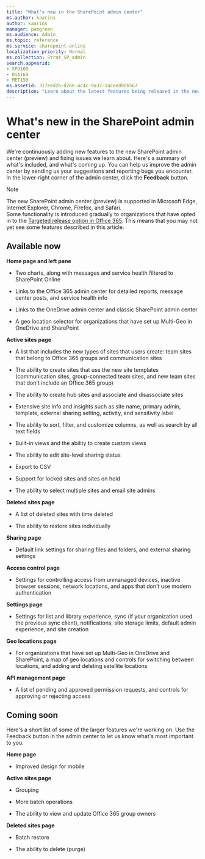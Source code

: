 ```yaml
---
title: "What's new in the SharePoint admin center"
ms.author: kaarins
author: kaarins
manager: pamgreen
ms.audience: Admin
ms.topic: reference
ms.service: sharepoint-online
localization_priority: Normal
ms.collection: Strat_SP_admin
search.appverid:
- SPO160
- BSA160
- MET150
ms.assetid: 317eed2b-d266-4c4c-9a37-1aceed9db567
description: "Learn about the latest features being released in the new SharePoint admin center."
---
```


# What's new in the SharePoint admin center

We're continuously adding new features to the new SharePoint admin center (preview) and fixing issues we learn about. Here's a summary of what's included, and what's coming up. You can help us improve the admin center by sending us your suggestions and reporting bugs you encounter. In the lower-right corner of the admin center, click the **Feedback** button. 
  
> [!NOTE]
> The new SharePoint admin center (preview) is supported in Microsoft Edge, Internet Explorer, Chrome, Firefox, and Safari. <br>Some functionality is introduced gradually to organizations that have opted in to the [Targeted release option in Office 365](https://support.office.com/article/3b3adfa4-1777-4ff0-b606-fb8732101f47). This means that you may not yet see some features described in this article. 
  
## Available now

 **Home page and left pane**
  
- Two charts, along with messages and service health filtered to SharePoint Online
    
- Links to the Office 365 admin center for detailed reports, message center posts, and service health info
    
- Links to the OneDrive admin center and classic SharePoint admin center
    
- A geo location selector for organizations that have set up Multi-Geo in OneDrive and SharePoint
    
 **Active sites page**
  
- A list that includes the new types of sites that users create: team sites that belong to Office 365 groups and communication sites
    
- The ability to create sites that use the new site templates (communication sites, group-connected team sites, and new team sites that don't include an Office 365 group)

- The ability to create hub sites and associate and disassociate sites
    
- Extensive site info and insights such as site name, primary admin, template, external sharing setting, activity, and sensitivity label
    
- The ability to sort, filter, and customize columns, as well as search by all text fields
    
- Built-in views and the ability to create custom views
    
- The ability to edit site-level sharing status 
    
- Export to CSV
    
- Support for locked sites and sites on hold
    
- The ability to select multiple sites and email site admins
    
 **Deleted sites page**
  
- A list of deleted sites with time deleted
    
- The ability to restore sites individually

**Sharing page**

- Default link settings for sharing files and folders, and external sharing settings

**Access control page**

- Settings for controlling access from unmanaged devices, inactive browser sessions, network locations, and apps that don't use modern authentication
    
 **Settings page**
  
- Settings for list and library experience, sync (if your organization used the previous sync client), notifications, site storage limits, default admin experience, and site creation

**Geo locations page**

- For organizations that have set up Multi-Geo in OneDrive and SharePoint, a map of geo locations and controls for switching between locations, and adding and deleting satellite locations 

**API management page**

- A list of pending and approved permission requests, and controls for approving or rejecting access
    
## Coming soon

Here's a short list of some of the larger features we're working on. Use the Feedback button in the admin center to let us know what's most important to you.
  
 **Home page**
  
- Improved design for mobile
    
 **Active sites page**
  
- Grouping
    
- More batch operations
    
- The ability to view and update Office 365 group owners
    
 **Deleted sites page**
  
- Batch restore
    
- The ability to delete (purge)
    

    

